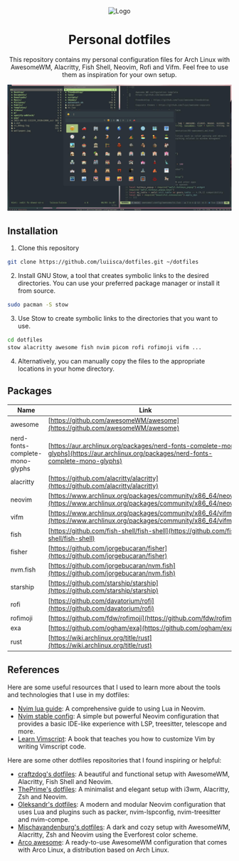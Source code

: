 <!-- PROJECT LOGO -->
<p align="center">
  <img src="https://openclipart.org/image/200px/305854" alt="Logo">

  <h1 align="center">Personal dotfiles</h1>

  <p align="center">
    This repository contains my personal configuration files for Arch Linux with AwesomeWM, Alacritty, Fish Shell, Neovim, Rofi and Vifm. Feel free to use them as inspiration for your own setup.
  </p>
</p>

![Screenshot](screenshot.jpg)

## Installation
1. Clone this repository
```bash
git clone https://github.com/luiisca/dotfiles.git ~/dotfiles
```
2. Install GNU Stow, a tool that creates symbolic links to the desired directories. You can use your preferred package manager or install it from source.
```bash
sudo pacman -S stow
```
3. Use Stow to create symbolic links to the directories that you want to use.
```bash
cd dotfiles
stow alacritty awesome fish nvim picom rofi rofimoji vifm ...
```
4. Alternatively, you can manually copy the files to the appropriate locations in your home directory.

## Packages
| Name        | Link           |
| ------------- |-------------|
| awesome | [https://github.com/awesomeWM/awesome](https://github.com/awesomeWM/awesome) |
| nerd-fonts-complete-mono-glyphs | [https://aur.archlinux.org/packages/nerd-fonts-complete-mono-glyphs](https://aur.archlinux.org/packages/nerd-fonts-complete-mono-glyphs) |
| alacritty | [https://github.com/alacritty/alacritty](https://github.com/alacritty/alacritty) |
| neovim | [https://www.archlinux.org/packages/community/x86_64/neovim](https://www.archlinux.org/packages/community/x86_64/neovim) |
| vifm | [https://www.archlinux.org/packages/community/x86_64/vifm](https://www.archlinux.org/packages/community/x86_64/vifm) |
| fish | [https://github.com/fish-shell/fish-shell](https://github.com/fish-shell/fish-shell) |
| fisher | [https://github.com/jorgebucaran/fisher](https://github.com/jorgebucaran/fisher) |
| nvm.fish | [https://github.com/jorgebucaran/nvm.fish](https://github.com/jorgebucaran/nvm.fish) |
| starship | [https://github.com/starship/starship](https://github.com/starship/starship) |
| rofi | [https://github.com/davatorium/rofi](https://github.com/davatorium/rofi) |
| rofimoji | [https://github.com/fdw/rofimoji](https://github.com/fdw/rofimoji) |
| exa | [https://github.com/ogham/exa](https://github.com/ogham/exa) |
| rust | [https://wiki.archlinux.org/title/rust](https://wiki.archlinux.org/title/rust) |

## References
Here are some useful resources that I used to learn more about the tools and technologies that I use in my dotfiles:

- [Nvim lua guide](https://github.com/nanotee/nvim-lua-guide): A comprehensive guide to using Lua in Neovim.
- [Nvim stable config](https://github.com/LunarVim/nvim-basic-ide): A simple but powerful Neovim configuration that provides a basic IDE-like experience with LSP, treesitter, telescope and more.
- [Learn Vimscript](https://learnvimscriptthehardway.stevelosh.com): A book that teaches you how to customize Vim by writing Vimscript code.

Here are some other dotfiles repositories that I found inspiring or helpful:

- [craftzdog's dotfiles](https://github.com/craftzdog/dotfiles-public): A beautiful and functional setup with AwesomeWM, Alacritty, Fish Shell and Neovim.
- [ThePrime's dotfiles](https://github.com/ThePrimeagen/.dotfiles): A minimalist and elegant setup with i3wm, Alacritty, Zsh and Neovim.
- [Oleksandr's dotfiles](https://gitlab.com/ejiqpep/nvim-config): A modern and modular Neovim configuration that uses Lua and plugins such as packer, nvim-lspconfig, nvim-treesitter and nvim-compe.
- [Mischavandenburg's dotfiles](https://github.com/mischavandenburg/dotfiles-everforest): A dark and cozy setup with AwesomeWM, Alacritty, Zsh and Neovim using the Everforest color scheme.
- [Arco awesome](https://github.com/arcolinuxd/arco-awesome): A ready-to-use AwesomeWM configuration that comes with Arco Linux, a distribution based on Arch Linux.
